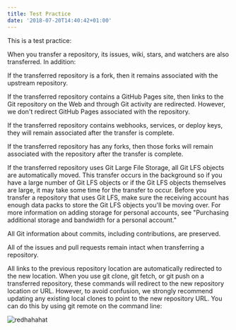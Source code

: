 ```yaml
---
title: Test Practice
date: '2018-07-20T14:40:42+01:00'
---
```

This is a test practice:

When you transfer a repository, its issues, wiki, stars, and watchers are also transferred. In addition:

If the transferred repository is a fork, then it remains associated with the upstream repository.

If the transferred repository contains a GitHub Pages site, then links to the Git repository on the Web and through Git activity are redirected. However, we don't redirect GitHub Pages associated with the repository.

If the transferred repository contains webhooks, services, or deploy keys, they will remain associated after the transfer is complete.

If the transferred repository has any forks, then those forks will remain associated with the repository after the transfer is complete.

If the transferred repository uses Git Large File Storage, all Git LFS objects are automatically moved. This transfer occurs in the background so if you have a large number of Git LFS objects or if the Git LFS objects themselves are large, it may take some time for the transfer to occur. Before you transfer a repository that uses Git LFS, make sure the receiving account has enough data packs to store the Git LFS objects you'll be moving over. For more information on adding storage for personal accounts, see "Purchasing additional storage and bandwidth for a personal account."

All Git information about commits, including contributions, are preserved.

All of the issues and pull requests remain intact when transferring a repository.

All links to the previous repository location are automatically redirected to the new location. When you use git clone, git fetch, or git push on a transferred repository, these commands will redirect to the new repository location or URL. However, to avoid confusion, we strongly recommend updating any existing local clones to point to the new repository URL. You can do this by using git remote on the command line:

![redhahahat](/images/redhahahat.jpg)
